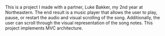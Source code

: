 This is a project I made with a partner, Luke Bakker, my 2nd year at Northeastern. The end result is a music player that allows the user to play, pause, or restart the audio and visual scrolling of the song. Additionally, the user can scroll through the visual representation of the song notes. This project implements MVC architecture.
